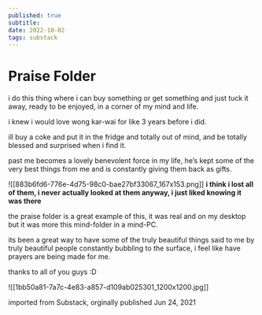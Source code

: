 ```yaml
---
published: true
subtitle: 
date: 2022-10-02
tags: substack
---
```


# Praise Folder

i do this thing where i can buy something or get something and just tuck it away, ready to be enjoyed, in a corner of my mind and life.

i knew i would love wong kar-wai for like 3 years before i did.

ill buy a coke and put it in the fridge and totally out of mind, and be totally blessed and surprised when i find it.

past me becomes a lovely benevolent force in my life, he’s kept some of the very best things from me and is constantly giving them back as gifts.

![[883b6fd6-776e-4d75-98c0-bae27bf33067_167x153.png]]
**i think i lost all of them, i never actually looked at them anyway, i just liked knowing it was there**

the praise folder is a great example of this, it was real and on my desktop but it was more this mind-folder in a mind-PC.

its been a great way to have some of the truly beautiful things said to me by truly beautiful people constantly bubbling to the surface, i feel like have prayers are being made for me.

thanks to all of you guys :D

![[1bb50a81-7a7c-4e83-a857-d109ab025301_1200x1200.jpg]]

imported from Substack, orginally published Jun 24, 2021
